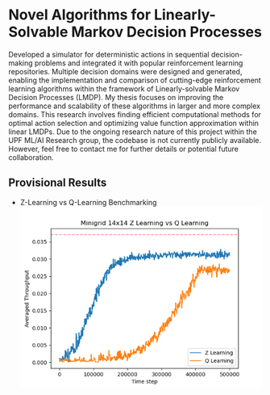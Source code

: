 # Novel Algorithms for Linearly-Solvable Markov Decision Processes

Developed a simulator for deterministic actions in sequential decision-making problems and integrated it with popular reinforcement learning repositories. Multiple decision domains were designed and generated, enabling the implementation and comparison of cutting-edge reinforcement learning algorithms within the framework of Linearly-solvable Markov Decision Processes (LMDP). My thesis focuses on improving the performance and scalability of these algorithms in larger and more complex domains. This research involves finding efficient computational methods for optimal action selection and optimizing value function approximation within linear LMDPs.
Due to the ongoing research nature of this project within the UPF ML/AI Research group, the codebase is not currently publicly available. However, feel free to contact me for further details or potential future collaboration.

## Provisional Results

* Z-Learning vs Q-Learning Benchmarking
![benchmark](images/throughputs.png)
